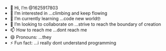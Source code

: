 - 👋 Hi, I’m @1625917803
- 👀 I’m interested in ...climbing and keep flowing
- 🌱 I’m currently learning ...code new world🤓
- 💞️ I’m looking to collaborate on ...strive to reach the boundary of creation
- 📫 How to reach me ...dont reach me
- 😄 Pronouns: ...they
- ⚡ Fun fact: ...i really dont understand programming

<!---
1625917803/1625917803 is a ✨ special ✨ repository because its `README.md` (this file) appears on your GitHub profile.
You can click the Preview link to take a look at your changes.
--->
